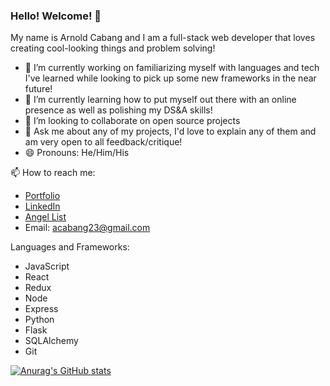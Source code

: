 ### Hello! Welcome! 🙌

<!--
Here are some ideas to get you started:

- 🔭 I’m currently working on ...
- 🌱 I’m currently learning ...
- 👯 I’m looking to collaborate on ...
- 🤔 I’m looking for help with ...
- 💬 Ask me about ...
- 📫 How to reach me: ...
- 😄 Pronouns: ...
- ⚡ Fun fact: ...
-->

My name is Arnold Cabang and I am a full-stack web developer that loves creating cool-looking things and problem solving!

- 🔭  I’m currently working on familiarizing myself with languages and tech I've learned while looking to pick up some new frameworks in the near future!
- 🌱  I’m currently learning how to put myself out there with an online presence as well as polishing my DS&A skills!
- 👯  I’m looking to collaborate on open source projects
- 💬  Ask me about any of my projects, I'd love to explain any of them and am very open to all feedback/critique!
- 😄  Pronouns: He/Him/His

📫 How to reach me:
 - [Portfolio](https://acabang.com/)
 - [LinkedIn](https://www.linkedin.com/in/arnold-cabang-jr-615932216/)
 - [Angel List](https://angel.co/u/arnold-cabang-jr)
 - Email: acabang23@gmail.com

Languages and Frameworks:
- JavaScript
- React
- Redux
- Node
- Express
- Python
- Flask
- SQLAlchemy
- Git

[![Anurag's GitHub stats](https://github-readme-stats.vercel.app/api?username=heyarnold23)](https://github.com/anuraghazra/github-readme-stats)

